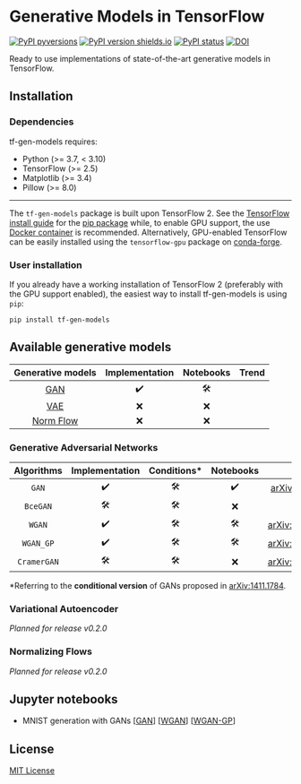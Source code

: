 # Generative Models in TensorFlow

[![PyPI pyversions](https://img.shields.io/pypi/pyversions/tf-gen-models.svg)](https://pypi.python.org/pypi/tf-gen-models/)
[![PyPI version shields.io](https://img.shields.io/pypi/v/tf-gen-models.svg)](https://pypi.python.org/pypi/tf-gen-models/)
[![PyPI status](https://img.shields.io/pypi/status/tf-gen-models.svg)](https://pypi.python.org/pypi/tf-gen-models/)
[![DOI](https://zenodo.org/badge/451160183.svg)](https://zenodo.org/badge/latestdoi/451160183)

Ready to use implementations of state-of-the-art generative models in TensorFlow.

## Installation

### Dependencies

tf-gen-models requires:

* Python (>= 3.7, < 3.10)
* TensorFlow (>= 2.5)
* Matplotlib (>= 3.4)
* Pillow (>= 8.0)

- - -

The `tf-gen-models` package is built upon TensorFlow 2. See the [TensorFlow install guide](https://www.tensorflow.org/install) for the [pip package](https://www.tensorflow.org/install/pip) while, to enable GPU support, the use [Docker container](https://www.tensorflow.org/install/docker) is recommended. Alternatively, GPU-enabled TensorFlow can be easily installed using the `tensorflow-gpu` package on [conda-forge](https://conda-forge.org/blog/posts/2021-11-03-tensorflow-gpu/).

### User installation

If you already have a working installation of TensorFlow 2 (preferably with the GPU support enabled), the easiest way to install tf-gen-models is using `pip`:

```shell
pip install tf-gen-models
```

## Available generative models

|                 Generative models                 |   Implementation   |      Notebooks      |  Trend  |
|                :-----------------:                |  :--------------:  |     :---------:     | :-----: |
| <a href="#Generative Aversarial Networks">GAN</a> | :heavy_check_mark: | :hammer_and_wrench: |         |
| <a href="#Variational Autoencoder">VAE</a>        |        :x:         |         :x:         |         |
| <a href="#Normalizing Flows">Norm Flow</a>        |        :x:         |         :x:         |         |

### Generative Adversarial Networks

|  Algorithms  |   Implementation    |     Conditions*     |      Notebooks      |                              Paper                              |
| :----------: |  :--------------:   |    :-----------:    |     :---------:     |                             :-----:                             |
|     `GAN`    | :heavy_check_mark:  | :hammer_and_wrench: | :heavy_check_mark:  |  <a href="https://arxiv.org/abs/1406.2661">arXiv:1406.2661</a>  |
|   `BceGAN`   | :hammer_and_wrench: | :hammer_and_wrench: |         :x:         |                                                                 |
|    `WGAN`    | :heavy_check_mark:  | :hammer_and_wrench: | :hammer_and_wrench: | <a href="https://arxiv.org/abs/1701.07875">arXiv:1701.07875</a> |
|   `WGAN_GP`  | :heavy_check_mark:  | :hammer_and_wrench: | :hammer_and_wrench: | <a href="https://arxiv.org/abs/1704.00028">arXiv:1704.00028</a> |
| `CramerGAN`  | :hammer_and_wrench: | :hammer_and_wrench: |         :x:         | <a href="https://arxiv.org/abs/1705.10743">arXiv:1705.10743</a> |

*Referring to the **conditional version** of GANs proposed in [arXiv:1411.1784](https://arxiv.org/abs/1411.1784).

### Variational Autoencoder

_Planned for release v0.2.0_

### Normalizing Flows

_Planned for release v0.2.0_

## Jupyter notebooks

* MNIST generation with GANs [[GAN](https://github.com/mbarbetti/tf-gen-models/blob/main/notebooks/gan/0_MNIST_gen_DC-GAN.ipynb)] [[WGAN](https://github.com/mbarbetti/tf-gen-models/blob/main/notebooks/gan/0_MNIST_gen_DC-WGAN.ipynb)] [[WGAN-GP](https://github.com/mbarbetti/tf-gen-models/blob/main/notebooks/gan/0_MNIST_gen_DC-WGAN-GP.ipynb)]

## License

[MIT License](LICENSE)
